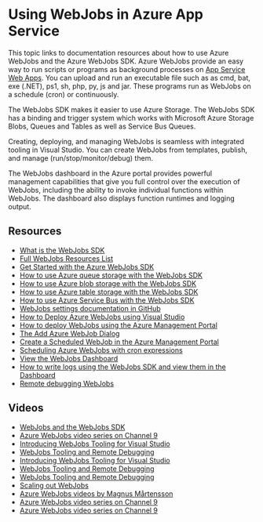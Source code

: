 <properties
    pageTitle="WebJobs in Azure App Service"
    description="Learn how to build WebJobs to run background tests, interact with services like Storage and Service Bus, and create scheduled tasks."
    services="app-service"
    documentationCenter=""
    authors="christopheranderson"
    manager="wpickett"
    editor="mollybos"/>

<tags
    ms.service="app-service"
    ms.workload="web"
    ms.tgt_pltfrm="na"
    ms.devlang="na"
    ms.topic="article"
    ms.date="12/10/2015"
    ms.author="chrande"/>

# Using WebJobs in Azure App Service
This topic links to documentation resources about how to use Azure WebJobs and the Azure WebJobs SDK. Azure WebJobs provide an easy way to run scripts or programs as background processes on [App Service Web Apps](http://go.microsoft.com/fwlink/?LinkId=529714). You can upload and run an executable file such as as cmd, bat, exe (.NET), ps1, sh, php, py, js and jar. These programs run as WebJobs on a schedule (cron) or continuously.

The WebJobs SDK makes it easier to use Azure Storage. The WebJobs SDK has a binding and trigger system which works with Microsoft Azure Storage Blobs, Queues and Tables as well as Service Bus Queues.

Creating, deploying, and managing WebJobs is seamless with integrated tooling in Visual Studio. You can create WebJobs from templates, publish, and manage (run/stop/monitor/debug) them.

The WebJobs dashboard in the Azure portal provides powerful management capabilities that give you full control over the execution of WebJobs, including the ability to invoke individual functions within WebJobs. The dashboard also displays function runtimes and logging output.


## Resources

* [What is the WebJobs SDK](../app-service-web/websites-dotnet-webjobs-sdk.md)
* [Full WebJobs Resources List](../app-service-web/websites-webjobs-resources.md)
* [Get Started with the Azure WebJobs SDK](../app-service-web/websites-dotnet-webjobs-sdk-get-started.md)
* [How to use Azure queue storage with the WebJobs SDK](../app-service-web/websites-dotnet-webjobs-sdk-storage-queues-how-to.md)
* [How to use Azure blob storage with the WebJobs SDK](../app-service-web/websites-dotnet-webjobs-sdk-storage-blobs-how-to.md)
* [How to use Azure table storage with the WebJobs SDK](../app-service-web/websites-dotnet-webjobs-sdk-storage-tables-how-to.md)
* [How to use Azure Service Bus with the WebJobs SDK](../app-service-web/websites-dotnet-webjobs-sdk-service-bus.md)
* [WebJobs settings documentation in GitHub](https://github.com/projectkudu/kudu/wiki/Web-jobs)
* [How to Deploy Azure WebJobs using Visual Studio](../app-service-web/websites-dotnet-deploy-webjobs.md)
* [How to deploy WebJobs using the Azure Management Portal](../app-service-web/web-sites-create-web-jobs.md)
* [The Add Azure WebJob Dialog](../app-service-web/websites-dotnet-deploy-webjobs.md#configure)
* [Create a Scheduled WebJob in the Azure Management Portal](../app-service-web/web-sites-create-web-jobs.md#CreateScheduled)
* [Scheduling Azure WebJobs with cron expressions](http://blog.amitapple.com/post/2015/06/scheduling-azure-webjobs/)
* [View the WebJobs Dashboard](../app-service-web/websites-dotnet-webjobs-sdk-get-started.md#view-the-webjobs-sdk-dashboard)
* [How to write logs using the WebJobs SDK and view them in the Dashboard](../app-service-web/websites-dotnet-webjobs-sdk-storage-queues-how-to.md#logs)
* [Remote debugging WebJobs](../app-service-web/web-sites-dotnet-troubleshoot-visual-studio.md#remotedebugwj)

## Videos

* [WebJobs and the WebJobs SDK](http://channel9.msdn.com/Shows/Cloud+Cover/Episode-153-WebJobs-with-Pranav-Rastogi?utm_source=dlvr.it&utm_medium=twitter)
* [Azure WebJobs video series on Channel 9](http://channel9.msdn.com/Tags/azurefridaywebjobs)
* [Introducing WebJobs Tooling for Visual Studio](http://channel9.msdn.com/Shows/Web+Camps+TV/Introducing-WebJobs-Tooling-for-Visual-Studio-with-Brady-Gaster)
* [WebJobs Tooling and Remote Debugging](http://channel9.msdn.com/Shows/Web+Camps+TV/WebJobs-GA-Series-Episode-1-WebJobs-Tooling-with-Brady-Gaster)
* [Introducing WebJobs Tooling for Visual Studio](http://channel9.msdn.com/Shows/Web+Camps+TV/Introducing-WebJobs-Tooling-for-Visual-Studio-with-Brady-Gaster)
* [WebJobs Tooling and Remote Debugging](http://channel9.msdn.com/Shows/Web+Camps+TV/WebJobs-GA-Series-Episode-1-WebJobs-Tooling-with-Brady-Gaster)
* [WebJobs Tooling and Remote Debugging](http://channel9.msdn.com/Shows/Web+Camps+TV/WebJobs-GA-Series-Episode-1-WebJobs-Tooling-with-Brady-Gaster)
* [Scaling out WebJobs](http://channel9.msdn.com/Shows/Azure-Friday/Azure-WebJobs-105-Scaling-out-Web-Jobs)
* [Azure WebJobs videos by Magnus Mårtensson](https://www.youtube.com/playlist?list=PLqp1ZOYYUSd81yEzMYLTw8cz91wx_LU9r)
* [Azure WebJobs video series on Channel 9](http://channel9.msdn.com/Tags/azurefridaywebjobs)
* [Azure WebJobs video series on Channel 9](http://channel9.msdn.com/Tags/azurefridaywebjobs)


